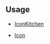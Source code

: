 ## Usage

- [IconKitchen](https://icon.kitchen)

- [Icon](https://icon.kitchen/i/H4sIAAAAAAAAAzWPvQ7CMAyE38WsDID4U1eEWJHohhjSxEkj0rpKUwqq%2Bu7YkZoh8n2xz5cJPioM2EMxgVHxXdbYIBQpDrgG68pfxwoSfhNkLUUBDxbV8uiiMh5baajcbRHspylQ3HLH6ng%2BaTxxQ0Y7QYf91uKGkWpdYJv9YZb5R62yqfZRM5adF5mREZtPZldrUSdODX2tDI0Z3pUxvnWyOlEHxXkN0buas3BVUUrU5DKgFTbzwobMEOT3T85hInnDTp56vkes4DX%2FAatOd2kgAQAA)